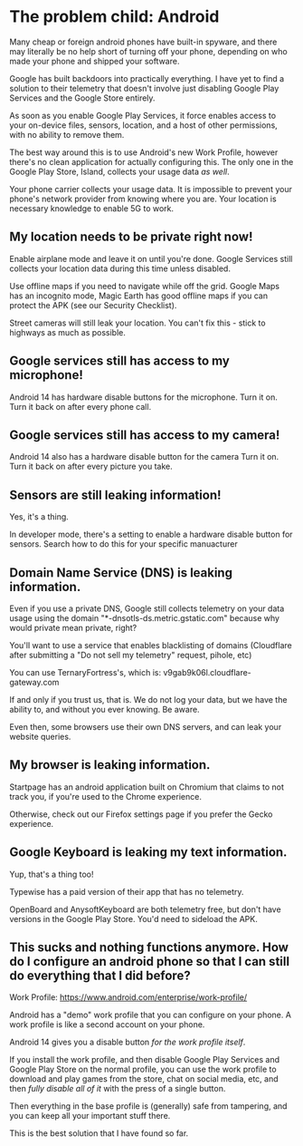 # The problem child: Android

Many cheap or foreign android phones have built-in spyware, and there may literally be no help short of turning off your phone, depending on who made your phone and shipped your software.

Google has built backdoors into practically everything. I have yet to find a solution to their telemetry that doesn't involve just disabling Google Play Services and the Google Store entirely.

As soon as you enable Google Play Services, it force enables access to your on-device files, sensors, location, and a host of other permissions, with no ability to remove them.

The best way around this is to use Android's new Work Profile, however there's no clean application for actually configuring this. The only one in the Google Play Store, Island, collects your usage data *as well*.

Your phone carrier collects your usage data. It is impossible to prevent your phone's network provider from knowing where you are. Your location is necessary knowledge to enable 5G to work.

## My location needs to be private right now!

Enable airplane mode and leave it on until you're done. Google Services still collects your location data during this time unless disabled.

Use offline maps if you need to navigate while off the grid. Google Maps has an incognito mode, Magic Earth has good offline maps if you can protect the APK (see our Security Checklist).

Street cameras will still leak your location. You can't fix this - stick to highways as much as possible.

## Google services still has access to my microphone!

Android 14 has hardware disable buttons for the microphone. Turn it on. Turn it back on after every phone call.

## Google services still has access to my camera!

Android 14 also has a hardware disable button for the camera Turn it on. Turn it back on after every picture you take.

## Sensors are still leaking information!

Yes, it's a thing.

In developer mode, there's a setting to enable a hardware disable button for sensors. Search how to do this for your specific manuacturer

## Domain Name Service (DNS) is leaking information.

Even if you use a private DNS, Google still collects telemetry on your data usage using the domain "*-dnsotls-ds.metric.gstatic.com" because why would private mean private, right?

You'll want to use a service that enables blacklisting of domains (Cloudflare after submitting a "Do not sell my telemetry" request, pihole, etc)

You can use TernaryFortress's, which is: v9gab9k06l.cloudflare-gateway.com

If and only if you trust us, that is. We do not log your data, but we have the ability to, and without you ever knowing. Be aware.

Even then, some browsers use their own DNS servers, and can leak your website queries.

## My browser is leaking information.

Startpage has an android application built on Chromium that claims to not track you, if you're used to the Chrome experience.

Otherwise, check out our Firefox settings page if you prefer the Gecko experience.

## Google Keyboard is leaking my text information.

Yup, that's a thing too!

Typewise has a paid version of their app that has no telemetry.

OpenBoard and AnysoftKeyboard are both telemetry free, but don't have versions in the Google Play Store. You'd need to sideload the APK.

## This sucks and nothing functions anymore. How do I configure an android phone so that I can still do everything that I did before?

Work Profile: https://www.android.com/enterprise/work-profile/

Android has a "demo" work profile that you can configure on your phone. A work profile is like a second account on your phone.

Android 14 gives you a disable button *for the work profile itself*.

If you install the work profile, and then disable Google Play Services and Google Play Store on the normal profile, you can use the work profile to download and play games from the store, chat on social media, etc, and then *fully disable all of it* with the press of a single button.

Then everything in the base profile is (generally) safe from tampering, and you can keep all your important stuff there.

This is the best solution that I have found so far.
